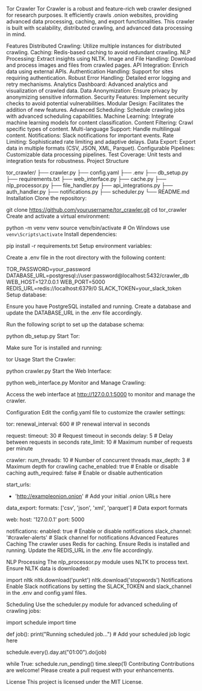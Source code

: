 Tor Crawler
Tor Crawler is a robust and feature-rich web crawler designed for research purposes. It efficiently crawls .onion websites, providing advanced data processing, caching, and export functionalities. This crawler is built with scalability, distributed crawling, and advanced data processing in mind.

Features
Distributed Crawling: Utilize multiple instances for distributed crawling.
Caching: Redis-based caching to avoid redundant crawling.
NLP Processing: Extract insights using NLTK.
Image and File Handling: Download and process images and files from crawled pages.
API Integration: Enrich data using external APIs.
Authentication Handling: Support for sites requiring authentication.
Robust Error Handling: Detailed error logging and retry mechanisms.
Analytics Dashboard: Advanced analytics and visualization of crawled data.
Data Anonymization: Ensure privacy by anonymizing sensitive information.
Security Features: Implement security checks to avoid potential vulnerabilities.
Modular Design: Facilitates the addition of new features.
Advanced Scheduling: Schedule crawling jobs with advanced scheduling capabilities.
Machine Learning: Integrate machine learning models for content classification.
Content Filtering: Crawl specific types of content.
Multi-language Support: Handle multilingual content.
Notifications: Slack notifications for important events.
Rate Limiting: Sophisticated rate limiting and adaptive delays.
Data Export: Export data in multiple formats (CSV, JSON, XML, Parquet).
Configurable Pipelines: Customizable data processing pipelines.
Test Coverage: Unit tests and integration tests for robustness.
Project Structure


tor_crawler/
├── crawler.py
├── config.yaml
├── .env
├── db_setup.py
├── requirements.txt
├── web_interface.py
├── cache.py
├── nlp_processor.py
├── file_handler.py
├── api_integrations.py
├── auth_handler.py
├── notifications.py
├── scheduler.py
└── README.md
Installation
Clone the repository:

git clone https://github.com/yourusername/tor_crawler.git
cd tor_crawler
Create and activate a virtual environment:

python -m venv venv
source venv/bin/activate  # On Windows use `venv\Scripts\activate`
Install dependencies:


pip install -r requirements.txt
Setup environment variables:

Create a .env file in the root directory with the following content:


TOR_PASSWORD=your_password
DATABASE_URL=postgresql://user:password@localhost:5432/crawler_db
WEB_HOST=127.0.0.1
WEB_PORT=5000
REDIS_URL=redis://localhost:6379/0
SLACK_TOKEN=your_slack_token
Setup database:

Ensure you have PostgreSQL installed and running. Create a database and update the DATABASE_URL in the .env file accordingly.

Run the following script to set up the database schema:


python db_setup.py
Start Tor:

Make sure Tor is installed and running:


tor
Usage
Start the Crawler:


python crawler.py
Start the Web Interface:


python web_interface.py
Monitor and Manage Crawling:

Access the web interface at http://127.0.0.1:5000 to monitor and manage the crawler.

Configuration
Edit the config.yaml file to customize the crawler settings:

tor:
  renewal_interval: 600  # IP renewal interval in seconds

request:
  timeout: 30  # Request timeout in seconds
  delay: 5     # Delay between requests in seconds
  rate_limit: 10  # Maximum number of requests per minute

crawler:
  num_threads: 10  # Number of concurrent threads
  max_depth: 3  # Maximum depth for crawling
  cache_enabled: true  # Enable or disable caching
  auth_required: false  # Enable or disable authentication

start_urls:
  - 'http://exampleonion.onion'  # Add your initial .onion URLs here

data_export:
  formats: ['csv', 'json', 'xml', 'parquet']  # Data export formats

web:
  host: '127.0.0.1'
  port: 5000

notifications:
  enabled: true  # Enable or disable notifications
  slack_channel: '#crawler-alerts'  # Slack channel for notifications
Advanced Features
Caching
The crawler uses Redis for caching. Ensure Redis is installed and running. Update the REDIS_URL in the .env file accordingly.

NLP Processing
The nlp_processor.py module uses NLTK to process text. Ensure NLTK data is downloaded:


import nltk
nltk.download('punkt')
nltk.download('stopwords')
Notifications
Enable Slack notifications by setting the SLACK_TOKEN and slack_channel in the .env and config.yaml files.

Scheduling
Use the scheduler.py module for advanced scheduling of crawling jobs:


import schedule
import time

def job():
    print("Running scheduled job...")
    # Add your scheduled job logic here

schedule.every().day.at("01:00").do(job)

while True:
    schedule.run_pending()
    time.sleep(1)
Contributing
Contributions are welcome! Please create a pull request with your enhancements.

License
This project is licensed under the MIT License.
